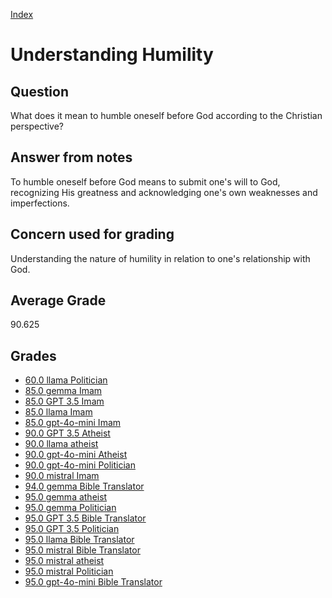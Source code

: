 
[Index](../../index.md)
# Understanding Humility
## Question
What does it mean to humble oneself before God according to the Christian perspective?

## Answer from notes
To humble oneself before God means to submit one's will to God, recognizing His greatness and acknowledging one's own weaknesses and imperfections.

## Concern used for grading
Understanding the nature of humility in relation to one's relationship with God.

## Average Grade
90.625

## Grades
 * [60.0 llama Politician](../answers/llama_Politician/Understanding_Humility.md)
 * [85.0 gemma Imam](../answers/gemma_Imam/Understanding_Humility.md)
 * [85.0 GPT 3.5 Imam](../answers/GPT_3.5_Imam/Understanding_Humility.md)
 * [85.0 llama Imam](../answers/llama_Imam/Understanding_Humility.md)
 * [85.0 gpt-4o-mini Imam](../answers/gpt-4o-mini_Imam/Understanding_Humility.md)
 * [90.0 GPT 3.5 Atheist](../answers/GPT_3.5_Atheist/Understanding_Humility.md)
 * [90.0 llama atheist](../answers/llama_atheist/Understanding_Humility.md)
 * [90.0 gpt-4o-mini Atheist](../answers/gpt-4o-mini_Atheist/Understanding_Humility.md)
 * [90.0 gpt-4o-mini Politician](../answers/gpt-4o-mini_Politician/Understanding_Humility.md)
 * [90.0 mistral Imam](../answers/mistral_Imam/Understanding_Humility.md)
 * [94.0 gemma Bible Translator](../answers/gemma_Bible_Translator/Understanding_Humility.md)
 * [95.0 gemma atheist](../answers/gemma_atheist/Understanding_Humility.md)
 * [95.0 gemma Politician](../answers/gemma_Politician/Understanding_Humility.md)
 * [95.0 GPT 3.5 Bible Translator](../answers/GPT_3.5_Bible_Translator/Understanding_Humility.md)
 * [95.0 GPT 3.5 Politician](../answers/GPT_3.5_Politician/Understanding_Humility.md)
 * [95.0 llama Bible Translator](../answers/llama_Bible_Translator/Understanding_Humility.md)
 * [95.0 mistral Bible Translator](../answers/mistral_Bible_Translator/Understanding_Humility.md)
 * [95.0 mistral atheist](../answers/mistral_atheist/Understanding_Humility.md)
 * [95.0 mistral Politician](../answers/mistral_Politician/Understanding_Humility.md)
 * [95.0 gpt-4o-mini Bible Translator](../answers/gpt-4o-mini_Bible_Translator/Understanding_Humility.md)
